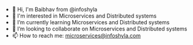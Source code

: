 - 👋 Hi, I'm Baibhav from @infoshyla
- 👀 I'm  interested in Microservices and Distributed systems
- 🌱 I’m currently learning Microservices and Distributed systems
- 💞️ I’m looking to collaborate on Microservices and Distributed systems
- 📫 How to reach me: microservices@infoshyla.com

<!---
InfoShyla Technologies' Microservices Labs is initiative is to harness Microservices practice by research, innovation and solving world's most complex problems. 
Our aim is to make distributed systems more stable and consitent.
reach out to us at microservices@infoshyla.com to join our community.
--->
